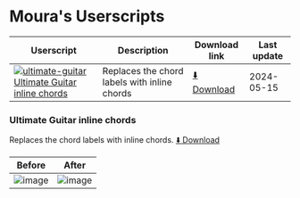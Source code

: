 # Moura's Userscripts


| Userscript | Description | Download link | Last update |
|------------|-------------|---------------|-------------|
| [![ultimate-guitar](https://www.google.com/s2/favicons?sz=12&domain=ultimate-guitar.com) Ultimate Guitar inline chords](#moura-userscripts) | Replaces the chord labels with inline chords | [⬇️ Download](https://github.com/RMoura98/moura-userscripts/raw/main/moura-userscripts.user.js) | 2024-05-15 |

### Ultimate Guitar inline chords

Replaces the chord labels with inline chords.
[⬇️ Download](https://github.com/RMoura98/moura-userscripts/raw/main/moura-userscripts.user.js)

| Before | After |
|--------|-------|
| ![image](https://github.com/RMoura98/moura-userscripts/assets/27810563/8219afaf-4fc9-48dd-90bc-e51b1037ea53) | ![image](https://github.com/RMoura98/moura-userscripts/assets/27810563/1687f0ea-33f6-4b91-9266-e0c0849ad37f) | 
 
